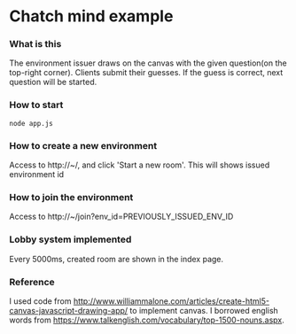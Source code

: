 # Chatch mind example
### What is this
The environment issuer draws on the canvas with the given question(on the top-right corner). Clients submit their guesses. If the guess is correct, next question will be started.
### How to start
```
node app.js
```
### How to create a new environment
Access to http://~/, and click 'Start a new room'.
This will shows issued environment id
### How to join the environment
Access to http://~/join?env_id=PREVIOUSLY_ISSUED_ENV_ID
### Lobby system implemented
Every 5000ms, created room are shown in the index page.
### Reference
I used code from http://www.williammalone.com/articles/create-html5-canvas-javascript-drawing-app/ to implement canvas.
I borrowed english words from https://www.talkenglish.com/vocabulary/top-1500-nouns.aspx.
